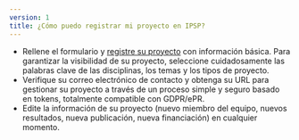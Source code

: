 ```yaml
---
version: 1
title: ¿Cómo puedo registrar mi proyecto en IPSP?
---
```


- Rellene el formulario y [registre su proyecto](https://IP4SP.org/register) con información básica. Para garantizar la visibilidad de su proyecto, seleccione cuidadosamente las palabras clave de las disciplinas, los temas y los tipos de proyecto.
- Verifique su correo electrónico de contacto y obtenga su URL para gestionar su proyecto a través de un proceso simple y seguro basado en tokens, totalmente compatible con GDPR/ePR.
- Edite la información de su proyecto (nuevo miembro del equipo, nuevos resultados, nueva publicación, nueva financiación) en cualquier momento.
